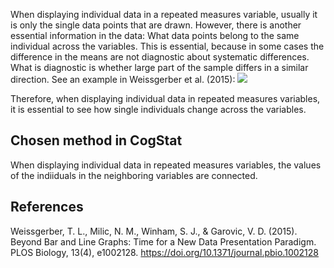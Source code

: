 When displaying individual data in a repeated measures variable, usually it is only the single data points that are drawn. However, there is another essential information in the data: What data points belong to the same individual across the variables. This is essential, because in some cases the difference in the means are not diagnostic about systematic differences. What is diagnostic is whether large part of the sample differs in a similar direction. See an example in Weissgerber et al. (2015):
![](https://journals.plos.org/plosbiology/article/figure/image?size=large&id=10.1371/journal.pbio.1002128.g002)

Therefore, when displaying individual data  in repeated measures variables, it is essential to see how single individuals change across the variables.

## Chosen method in CogStat
When displaying individual data in repeated measures variables, the values of the indiiduals in the neighboring variables are connected.

## References

Weissgerber, T. L., Milic, N. M., Winham, S. J., & Garovic, V. D. (2015). Beyond Bar and Line Graphs: Time for a New Data Presentation Paradigm. PLOS Biology, 13(4), e1002128. <https://doi.org/10.1371/journal.pbio.1002128>
